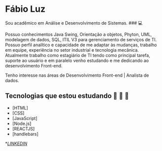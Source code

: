 # Fábio  Luz 


Sou acadêmico em Análise e Desenvolvimento de Sistemas. ### 💻

Possuo conhecimentos  Java Swing, Orientação a objetos, Phyton, UML, modelagem de dados, SQL, ITIL V3 para gerenciamento de serviços de TI.
Possuo perfil analítico e capacidade de me adaptar às mudanças, trabalho em equipe, experiência no setor industrial e tecnologia mecânica. 
Atualmente trabalho como estagiário de TI tendo como principal tarefa, suporte ao usuário e em paralelo venho estudando e me dedicando ao desenvolvimento Front-end.

Tenho interesse nas áreas de Desenvolvimento Front-end | Analista de dados.


## Tecnologias que estou estudando  🚀 🚀 🚀

- [HTML]
- [CSS]
- [JavaScript]
- [Node.js]
- [REACTJS]
- [handlebars]


**[LINKEDIN](https://www.linkedin.com/in/fabiooluz/)*


